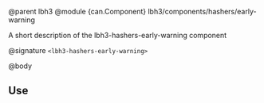 @parent lbh3
@module {can.Component} lbh3/components/hashers/early-warning <lbh3-hashers-early-warning>

A short description of the lbh3-hashers-early-warning component

@signature `<lbh3-hashers-early-warning>`

@body

## Use

